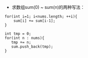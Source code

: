 * 求数组sum(0) ~ sum(n)的两种写法：

```
for(int i=1; i<nums.length; ++i){
    sum[i] += sum[i-1];
}
```

```
int tmp = 0;
for(int n : nums){
   tmp += n;
   sum.push_back(tmp);
}
```
